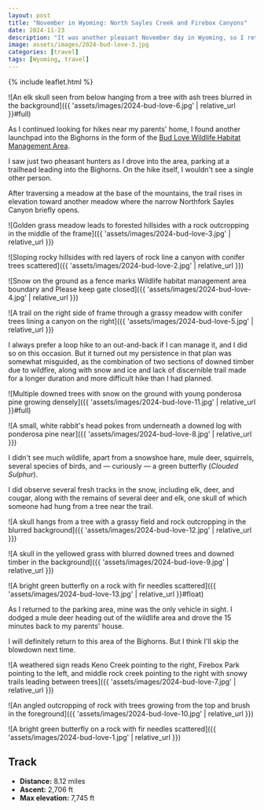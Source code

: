 ```yaml
---
layout: post
title: "November in Wyoming: North Sayles Creek and Firebox Canyons"
date: 2024-11-23
description: "It was another pleasant November day in Wyoming, so I returned to the Bighorns for a Saturday hike. This one ended up taking longer than I expected, as I negotiated two areas of significant blowdown from wildfires."
image: assets/images/2024-bud-love-3.jpg
categories: [travel]
tags: [Wyoming, travel]
---
```


{% include leaflet.html %}

![An elk skull seen from below hanging from a tree with ash trees blurred in the background]({{ 'assets/images/2024-bud-love-6.jpg' | relative_url }}#full)

As I continued looking for hikes near my parents' home, I found another launchpad into the Bighorns in the form of the [Bud Love Wildlife Habitat Management Area](https://wgfd.wyo.gov/Public-Access/WHMA/WHMA/Bud-Love).

I saw just two pheasant hunters as I drove into the area, parking at a trailhead leading into the Bighorns. On the hike itself, I wouldn't see a single other person. 

After traversing a meadow at the base of the mountains, the trail rises in elevation toward another meadow where the narrow Northfork Sayles Canyon briefly opens.

![Golden grass meadow leads to forested hillsides with a rock outcropping in the middle of the frame]({{ 'assets/images/2024-bud-love-3.jpg' | relative_url }})

![Sloping rocky hillsides with red layers of rock line a canyon with conifer trees scattered]({{ 'assets/images/2024-bud-love-2.jpg' | relative_url }})

![Snow on the ground as a fence marks Wildlife habitat management area boundary and Please keep gate closed]({{ 'assets/images/2024-bud-love-4.jpg' | relative_url }})

![A trail on the right side of frame through a grassy meadow with conifer trees lining a canyon on the right]({{ 'assets/images/2024-bud-love-5.jpg' | relative_url }})

I always prefer a loop hike to an out-and-back if I can manage it, and I did so on this occasion. But it turned out my persistence in that plan was somewhat misguided, as the combination of two sections of downed timber due to wildfire, along with snow and ice and lack of discernible trail made for a longer duration and more difficult hike than I had planned.

![Multiple downed trees with snow on the ground with young ponderosa pine growing densely]({{ 'assets/images/2024-bud-love-11.jpg' | relative_url }}#full)

![A small, white rabbit's head pokes from underneath a downed log with ponderosa pine near]({{ 'assets/images/2024-bud-love-8.jpg' | relative_url }})

I didn't see much wildlife, apart from a snowshoe hare, mule deer, squirrels, several species of birds, and — curiously — a green butterfly (*Clouded Sulphur*). 

I did observe several fresh tracks in the snow, including elk, deer, and cougar, along with the remains of several deer and elk, one skull of which someone had hung from a tree near the trail.

![A skull hangs from a tree with a grassy field and rock outcropping in the blurred background]({{ 'assets/images/2024-bud-love-12.jpg' | relative_url }})

![A skull in the yellowed grass with blurred downed trees and downed timber in the background]({{ 'assets/images/2024-bud-love-9.jpg' | relative_url }})

![A bright green butterfly on a rock with fir needles scattered]({{ 'assets/images/2024-bud-love-13.jpg' | relative_url }}#float)

As I returned to the parking area, mine was the only vehicle in sight. I dodged a mule deer heading out of the wildlife area and drove the 15 minutes back to my parents' house.

I will definitely return to this area of the Bighorns. But I think I'll skip the blowdown next time.

![A weathered sign reads Keno Creek pointing to the right, Firebox Park pointing to the left, and middle rock creek pointing to the right with snowy trails leading between trees]({{ 'assets/images/2024-bud-love-7.jpg' | relative_url }})

![An angled outcropping of rock with trees growing from the top and brush in the foreground]({{ 'assets/images/2024-bud-love-10.jpg' | relative_url }})

![A bright green butterfly on a rock with fir needles scattered]({{ 'assets/images/2024-bud-love-1.jpg' | relative_url }})

## Track

- **Distance:** 8.12 miles
- **Ascent:** 2,706 ft
- **Max elevation:** 7,745 ft

<div class="map" id="map"></div>

<script>
    var map = L.map('map').setView([44.40764, -106.91677], 13)   
    var budTrack = {% include data/2024/2024-bud-love.html %} 

        L.tileLayer('{{ site.data.maptiles.tiles }}', {
        attribution: '{{ site.data.maptiles.attribution }}',
        subdomains: 'abcd',
        maxZoom: {{ site.data.maptiles.max-zoom }}
        }).addTo(map);

        L.geoJSON(budTrack, {color: '{{ site.data.maptiles.color }}'}).addTo(map);
</script>